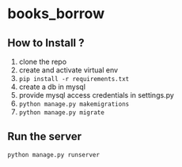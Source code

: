# books_borrow

## How to Install ?

1. clone the repo
2. create and activate virtual env
3. ```pip install -r requirements.txt```
4. create a db in mysql
5. provide mysql access credentials in settings.py
6. ```python manage.py makemigrations```
7. ```python manage.py migrate```

## Run the server
```python manage.py runserver```
